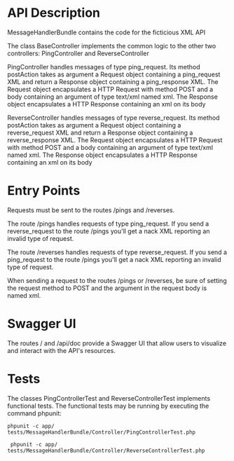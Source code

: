 
API Description
========================

MessageHandlerBundle contains the code for the ficticious XML API

The class BaseController implements the common logic to the other two controllers: PingController and ReverseController

PingController handles messages of type ping_request. Its method 
postAction takes as argument a Request object containing a ping_request XML and return a Response object containing a ping_response XML. The Request object encapsulates a HTTP Request with method POST and a body containing an argument of type text/xml named xml. The Response object encapsulates a HTTP Response containing an xml on its body 

ReverseController handles messages of type reverse_request. Its method postAction takes as argument a Request object containing a reverse_request XML and return a Response object containing a reverse_response XML. The Request object encapsulates a HTTP Request with method POST and a body containing an argument of type text/xml named xml. The Response object encapsulates a HTTP Response containing an xml on its body


Entry Points
========================

Requests must be sent to the routes /pings and /reverses. 

The route /pings handles requests of type ping_request. If you send a reverse_request to the route /pings you'll get a nack XML reporting an invalid type of request.

The route /reverses handles requests of type reverse_request. If you send a ping_request to the route /pings you'll get a nack XML reporting an invalid type of request.

When sending a request to the routes /pings or /reverses, be sure of setting the request method to POST and the argument in the request body is named xml.


Swagger UI
========================

The routes / and /api/doc provide a Swagger UI that allow users to visualize and interact with the API's resources.


Tests
========================

The classes PingControllerTest and ReverseControllerTest implements functional tests. The functional tests may be running by executing the command phpunit:

``` 
phpunit -c app/ tests/MessageHandlerBundle/Controller/PingControllerTest.php
```
``` 
 phpunit -c app/ tests/MessageHandlerBundle/Controller/ReverseControllerTest.php
``` 


